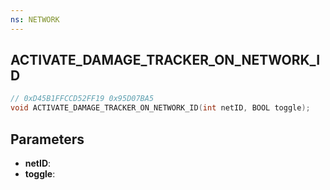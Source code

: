 ```yaml
---
ns: NETWORK
---
```

## ACTIVATE_DAMAGE_TRACKER_ON_NETWORK_ID

```c
// 0xD45B1FFCCD52FF19 0x95D07BA5
void ACTIVATE_DAMAGE_TRACKER_ON_NETWORK_ID(int netID, BOOL toggle);
```


## Parameters
* **netID**: 
* **toggle**:


